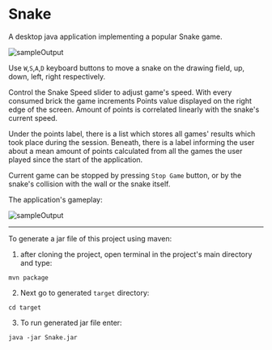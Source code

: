 # Snake

A desktop java application implementing a popular Snake game.


![sampleOutput](https://sc-cdn.scaleengine.net/i/554964ca61d3ff3d4f7e9cc3f214a5a93.png)

Use `W`,`S`,`A`,`D` keyboard buttons to move a snake on the drawing field, up, down, left, right respectively.
 
Control the Snake Speed slider to adjust game's speed. 
With every consumed brick the game increments Points value displayed on the right edge of the screen. Amount of points is correlated linearly with the snake's current speed.

Under the points label, there is a list which stores all games' results which took place during the session.
Beneath, there is a label informing the user about a mean amount of points calculated from all the games the user played since the start of the application.

Current game can be stopped by pressing `Stop Game` button, or by the snake's collision with the wall or the snake itself.

The application's gameplay:

![sampleOutput](https://media.giphy.com/media/3oriNXLE0PBI5AguRi/source.gif)

---

To generate a jar file of this project using maven:
  1. after cloning the project, open terminal in the project's main directory and type:

  `mvn package`
  
  2. Next go to generated `target` directory:
  
  `cd target`
  
  3. To run generated jar file enter:
  
  `java -jar Snake.jar`